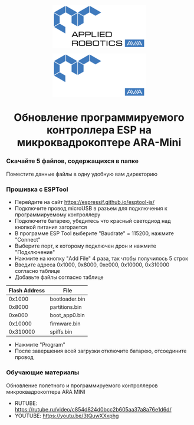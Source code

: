<p align="center">
  <img style="
           display: block; 
           margin-left: auto;
           margin-right: auto;
           width: 50%;"
    src="../logo/logo_black.png#gh-light-mode-only" alt="ara_logo"/>
</p>

<p align="center">
  <img style="
           display: block; 
           margin-left: auto;
           margin-right: auto;
           width: 50%;
  }"
    src="../logo/logo_white.png#gh-dark-mode-only" alt="ara_logo"/>
</p>

<h1 style="text-align: center;">Обновление программируемого контроллера ESP на микроквадрокоптере ARA-Mini</h1>

### Скачайте 5 файлов, содержащихся в папке
Поместите данные файлы в одну удобную вам директорию
### Прошивка с ESPTool
- Перейдите на сайт https://espressif.github.io/esptool-js/
- Подключите провод microUSB в разъем для подключения к программируемому контроллеру
- Подключите батарею, убедитесь что красный светодиод над кнопкой питания загорается
- В программе ESP Tool выберите "Baudrate" = 115200, нажмите "Connect"
- Выберите порт, к которому подключен дрон и нажмите "Подключение"
- Нажмите на кнопку "Add File" 4 раза, так чтобы получилось 5 строк
- Введите адреса 0x1000, 0x8000, 0xe000, 0x10000, 0x310000 согласно таблице
- Добавьте файлы согласно таблице

| Flash Address | File           |
|---------------|----------------|
| 0x1000        | bootloader.bin |
| 0x8000        | partitions.bin |
| 0xe000        | boot_app0.bin  |
| 0x10000       | firmware.bin   |
| 0x310000      | spiffs.bin     |
- Нажмите "Program"
- После завершения всей загрузки отключите батарею, отсоедините провод
### Обучающие материалы
Обновление полетного и программируемого контроллеров микроквадрокоптера ARA MINI
- RUTUBE: https://rutube.ru/video/c854d824d0bcc2b605aa37a8a76e1d6d/
- YOUTUBE: https://youtu.be/3tQuwXXxphg